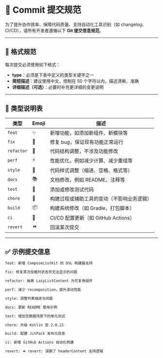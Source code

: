 # 📄 Commit 提交规范

为了提升协作效率、保障代码质量、支持自动化工具识别（如 changelog、CI/CD），请所有开发者遵循以下 **Git 提交信息规范**。

---

## 📌 格式规范

每次提交必须使用如下格式：


- **type**：必须是下表中定义的类型关键字之一
- **简短描述**：建议使用中文，控制在 50 个字符以内，描述清晰、准确
- **详细描述（可选）**：必要时补充更详细的变更说明

---

## 🧾 类型说明表

| 类型       | Emoji | 描述                                      |
|------------|-------|-------------------------------------------|
| `feat`     | ✨     | 新增功能，如添加新组件、新模块等         |
| `fix`      | 🐛     | 修复 bug，保证现有功能正常运行            |
| `refactor` | 🧹     | 代码结构调整，不涉及功能修改              |
| `perf`     | ⚡     | 性能优化，例如减少计算、减少重组等       |
| `style`    | 🎨     | 代码样式调整（缩进、空格、格式等）        |
| `docs`     | 📚     | 文档修改，例如 README、注释等            |
| `test`     | 🧪     | 添加或修改测试代码                        |
| `chore`    | 🔧     | 构建过程或辅助工具的变动（不影响业务逻辑）|
| `build`    | 📦     | 构建系统修改（如 Gradle、打包脚本）       |
| `ci`       | 🤖     | CI/CD 配置更新（如 GitHub Actions）       |
| `revert`   | ⏪     | 回滚某次提交                             |

---

## ✅ 示例提交信息

```bash
feat: 新增 ComposeListKit 的 DSL 构建器支持

fix: 修复首次加载时状态页无法显示的问题

refactor: 抽离 LazyListContent 为可复用组件

perf: 减少 recomposition，提升滚动性能

style: 调整列表缩进与间距

docs: 更新 README 使用示例

test: 增加空数据场景下的单元测试

chore: 升级 Kotlin 至 2.0.21

build: 配置 JitPack 发布元信息

ci: 新增 GitHub Actions 自动化构建

revert: ⏪ revert: 误删了 headerContent 支持逻辑
